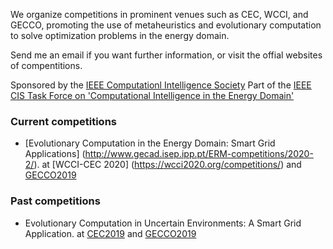 We organize competitions in prominent venues such as CEC, WCCI, and GECCO, promoting the use of metaheuristics and evolutionary computation to solve optimization problems in the energy domain.

Send me an email if you want further information, or visit the offial websites of compentitions.

Sponsored by the [IEEE Computationl Intelligence Society](https://cis.ieee.org/)
Part of the [IEEE CIS Task Force on 'Computational Intelligence in the Energy Domain'](http://ci4energy.uni-paderborn.de/)

### Current competitions

* [Evolutionary Computation in the Energy Domain: Smart Grid Applications] (http://www.gecad.isep.ipp.pt/ERM-competitions/2020-2/). at [WCCI-CEC 2020] (https://wcci2020.org/competitions/) and [GECCO2019](https://gecco-2020.sigevo.org/index.html/Competitions)


### Past competitions

* Evolutionary Computation in Uncertain Environments: A Smart Grid Application. at [CEC2019](http://cec2019.org/programs/competitions.html#cec-05) and [GECCO2019](https://gecco-2019.sigevo.org/index.html/Competitions#id_Evolutionary%20Computation%20in%20Uncertain%20Environments:%20A%20Smart%20Grid%20Application)
